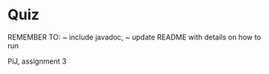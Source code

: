 Quiz
====

REMEMBER TO:
~ include javadoc,
~ update README with details on how to run

PiJ, assignment 3
